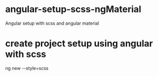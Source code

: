 # angular-setup-scss-ngMaterial
Angular setup with scss and angular material
# create project setup using angular with scss
ng new <project name> --style=scss
